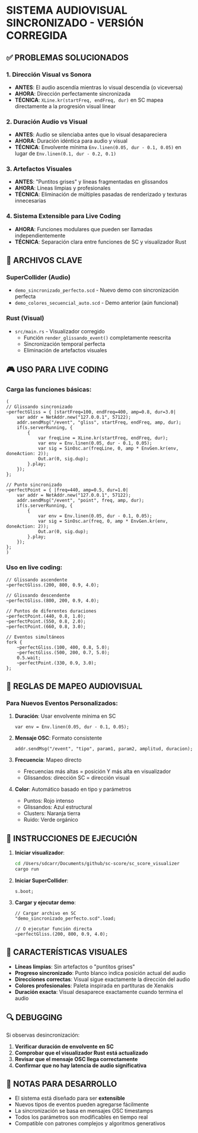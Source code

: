 # SISTEMA AUDIOVISUAL SINCRONIZADO - VERSIÓN CORREGIDA

## ✅ PROBLEMAS SOLUCIONADOS

### 1. **Dirección Visual vs Sonora**
- **ANTES**: El audio ascendía mientras lo visual descendía (o viceversa)
- **AHORA**: Dirección perfectamente sincronizada
- **TÉCNICA**: `XLine.kr(startFreq, endFreq, dur)` en SC mapea directamente a la progresión visual linear

### 2. **Duración Audio vs Visual**
- **ANTES**: Audio se silenciaba antes que lo visual desapareciera
- **AHORA**: Duración idéntica para audio y visual
- **TÉCNICA**: Envolvente mínima `Env.linen(0.05, dur - 0.1, 0.05)` en lugar de `Env.linen(0.1, dur - 0.2, 0.1)`

### 3. **Artefactos Visuales**
- **ANTES**: "Puntitos grises" y líneas fragmentadas en glissandos
- **AHORA**: Líneas limpias y profesionales
- **TÉCNICA**: Eliminación de múltiples pasadas de renderizado y texturas innecesarias

### 4. **Sistema Extensible para Live Coding**
- **AHORA**: Funciones modulares que pueden ser llamadas independientemente
- **TÉCNICA**: Separación clara entre funciones de SC y visualizador Rust

## 🎯 ARCHIVOS CLAVE

### SuperCollider (Audio)
- `demo_sincronizado_perfecto.scd` - Nuevo demo con sincronización perfecta
- `demo_colores_secuencial_auto.scd` - Demo anterior (aún funcional)

### Rust (Visual)
- `src/main.rs` - Visualizador corregido
  - Función `render_glissando_event()` completamente reescrita
  - Sincronización temporal perfecta
  - Eliminación de artefactos visuales

## 🎮 USO PARA LIVE CODING

### Carga las funciones básicas:
```supercollider
(
// Glissando sincronizado
~perfectGliss = { |startFreq=100, endFreq=400, amp=0.8, dur=3.0|
    var addr = NetAddr.new("127.0.0.1", 57122);
    addr.sendMsg("/event", "gliss", startFreq, endFreq, amp, dur);
    if(s.serverRunning, {
        {
            var freqLine = XLine.kr(startFreq, endFreq, dur);
            var env = Env.linen(0.05, dur - 0.1, 0.05);
            var sig = SinOsc.ar(freqLine, 0, amp * EnvGen.kr(env, doneAction: 2));
            Out.ar(0, sig.dup);
        }.play;
    });
};

// Punto sincronizado
~perfectPoint = { |freq=440, amp=0.5, dur=1.0|
    var addr = NetAddr.new("127.0.0.1", 57122);
    addr.sendMsg("/event", "point", freq, amp, dur);
    if(s.serverRunning, {
        {
            var env = Env.linen(0.05, dur - 0.1, 0.05);
            var sig = SinOsc.ar(freq, 0, amp * EnvGen.kr(env, doneAction: 2));
            Out.ar(0, sig.dup);
        }.play;
    });
};
)
```

### Uso en live coding:
```supercollider
// Glissando ascendente
~perfectGliss.(200, 800, 0.9, 4.0);

// Glissando descendente  
~perfectGliss.(800, 200, 0.9, 4.0);

// Puntos de diferentes duraciones
~perfectPoint.(440, 0.8, 1.0);
~perfectPoint.(550, 0.8, 2.0);
~perfectPoint.(660, 0.8, 3.0);

// Eventos simultáneos
fork {
    ~perfectGliss.(100, 400, 0.8, 5.0);
    ~perfectGliss.(500, 200, 0.7, 5.0);
    0.5.wait;
    ~perfectPoint.(330, 0.9, 3.0);
};
```

## 🔧 REGLAS DE MAPEO AUDIOVISUAL

### Para Nuevos Eventos Personalizados:

1. **Duración**: Usar envolvente mínima en SC
   ```supercollider
   var env = Env.linen(0.05, dur - 0.1, 0.05);
   ```

2. **Mensaje OSC**: Formato consistente
   ```supercollider
   addr.sendMsg("/event", "tipo", param1, param2, amplitud, duracion);
   ```

3. **Frecuencia**: Mapeo directo
   - Frecuencias más altas = posición Y más alta en visualizador
   - Glissandos: dirección SC = dirección visual

4. **Color**: Automático basado en tipo y parámetros
   - Puntos: Rojo intenso
   - Glissandos: Azul estructural  
   - Clusters: Naranja tierra
   - Ruido: Verde orgánico

## 🚀 INSTRUCCIONES DE EJECUCIÓN

1. **Iniciar visualizador**:
   ```bash
   cd /Users/sdcarr/Documents/github/sc-score/sc_score_visualizer
   cargo run
   ```

2. **Iniciar SuperCollider**:
   ```supercollider
   s.boot;
   ```

3. **Cargar y ejecutar demo**:
   ```supercollider
   // Cargar archivo en SC
   "demo_sincronizado_perfecto.scd".load;
   
   // O ejecutar función directa
   ~perfectGliss.(200, 800, 0.9, 4.0);
   ```

## 🎨 CARACTERÍSTICAS VISUALES

- **Líneas limpias**: Sin artefactos o "puntitos grises"
- **Progreso sincronizado**: Punto blanco indica posición actual del audio
- **Direcciones correctas**: Visual sigue exactamente la dirección del audio
- **Colores profesionales**: Paleta inspirada en partituras de Xenakis
- **Duración exacta**: Visual desaparece exactamente cuando termina el audio

## 🔍 DEBUGGING

Si observas desincronización:

1. **Verificar duración de envolvente en SC**
2. **Comprobar que el visualizador Rust está actualizado**
3. **Revisar que el mensaje OSC llega correctamente**
4. **Confirmar que no hay latencia de audio significativa**

## 📝 NOTAS PARA DESARROLLO

- El sistema está diseñado para ser **extensible** 
- Nuevos tipos de eventos pueden agregarse fácilmente
- La sincronización se basa en mensajes OSC timestamps
- Todos los parámetros son modificables en tiempo real
- Compatible con patrones complejos y algoritmos generativos
